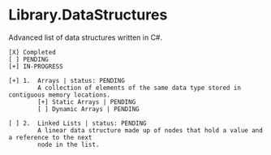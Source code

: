 # Library.DataStructures
   
Advanced list of data structures written in C#.

``` 
[X] Completed
[ ] PENDING  
[+] IN-PROGRESS  
``` 

```
[+] 1.  Arrays | status: PENDING
        A collection of elements of the same data type stored in contiguous memory locations.      
        [+] Static Arrays | PENDING
        [ ] Dynamic Arrays | PENDING

[ ] 2.  Linked Lists | status: PENDING  
        A linear data structure made up of nodes that hold a value and a reference to the next 
        node in the list.
```
